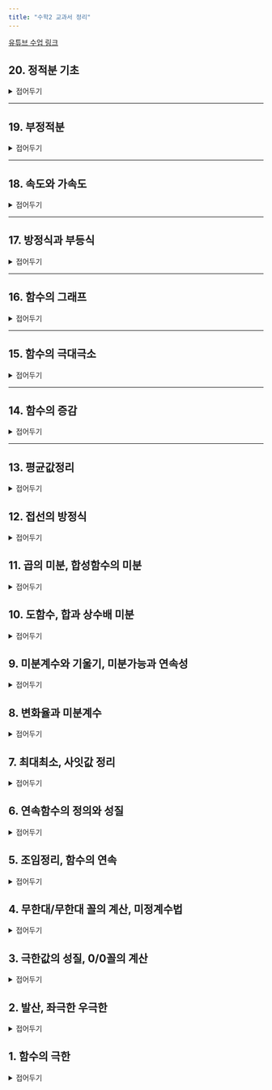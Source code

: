 ```yaml
---
title: "수학2 교과서 정리"
---
```

<a href ="https://youtube.com/playlist?list=PLZbiDKYSrfMBMUVCpr-5bDrsdRHLQMvcG&si=QUIhi1EWWqAx_C9e">유튜브 수업 링크</a>


## 20. 정적분 기초
<details>
    <summary>접어두기</summary>
<img src="/assets/two cs/20. 정적분 기초 (1).jpg"/>
<img src="/assets/two cs/20. 정적분 기초 (2).jpg"/>
<img src="/assets/two cs/20. 정적분 기초 (3).jpg"/>
<img src="/assets/two cs/20. 정적분 기초 (4).jpg"/>
<img src="/assets/two cs/20. 정적분 기초 (5).jpg"/>
<img src="/assets/two cs/20. 정적분 기초 (6).jpg"/>
<img src="/assets/two cs/20. 정적분 기초 (7).jpg"/>
<img src="/assets/two cs/20. 정적분 기초 (8).jpg"/>
<img src="/assets/two cs/20. 정적분 기초 (9).jpg"/>
<img src="/assets/two cs/20. 정적분 기초 (10).jpg"/>
<img src="/assets/two cs/20. 정적분 기초 (11).jpg"/>
<img src="/assets/two cs/20. 정적분 기초 (12).jpg"/>
<img src="/assets/two cs/20. 정적분 기초 (13).jpg"/>
<img src="/assets/two cs/20. 정적분 기초 (14).jpg"/>
<img src="/assets/two cs/20. 정적분 기초 (15).jpg"/>
<img src="/assets/two cs/20. 정적분 기초 (16).jpg"/>
<img src="/assets/two cs/20. 정적분 기초 (17).jpg"/>
<img src="/assets/two cs/20. 정적분 기초 (18).jpg"/>
<img src="/assets/two cs/20. 정적분 기초 (19).jpg"/>
<img src="/assets/two cs/20. 정적분 기초 (20).jpg"/>
<img src="/assets/two cs/20. 정적분 기초 (21).jpg"/>
<img src="/assets/two cs/20. 정적분 기초 (22).jpg"/>
<img src="/assets/two cs/20. 정적분 기초 (23).jpg"/>
</details>

***
## 19. 부정적분
<details>
    <summary>접어두기</summary>
<img src="/assets/two cs/19. 부정적분 (1).jpg"/>
<img src="/assets/two cs/19. 부정적분 (2).jpg"/>
<img src="/assets/two cs/19. 부정적분 (3).jpg"/>
<img src="/assets/two cs/19. 부정적분 (4).jpg"/>
<img src="/assets/two cs/19. 부정적분 (5).jpg"/>
<img src="/assets/two cs/19. 부정적분 (6).jpg"/>
<img src="/assets/two cs/19. 부정적분 (7).jpg"/>
<img src="/assets/two cs/19. 부정적분 (8).jpg"/>
<img src="/assets/two cs/19. 부정적분 (9).jpg"/>
<img src="/assets/two cs/19. 부정적분 (10).jpg"/>
<img src="/assets/two cs/19. 부정적분 (11).jpg"/>
<img src="/assets/two cs/19. 부정적분 (12).jpg"/>
<img src="/assets/two cs/19. 부정적분 (13).jpg"/>
<img src="/assets/two cs/19. 부정적분 (14).jpg"/>
<img src="/assets/two cs/19. 부정적분 (15).jpg"/>
<img src="/assets/two cs/19. 부정적분 (16).jpg"/>
<img src="/assets/two cs/19. 부정적분 (17).jpg"/>
<img src="/assets/two cs/19. 부정적분 (18).jpg"/>
<img src="/assets/two cs/19. 부정적분 (19).jpg"/>
<img src="/assets/two cs/19. 부정적분 (20).jpg"/>
<img src="/assets/two cs/19. 부정적분 (21).jpg"/>
</details>



***
## 18. 속도와 가속도
<details>
    <summary>접어두기</summary>
<img src="/assets/two cs/18. 속도와 가속도 (1).jpg"/>
<img src="/assets/two cs/18. 속도와 가속도 (2).jpg"/>
<img src="/assets/two cs/18. 속도와 가속도 (3).jpg"/>
<img src="/assets/two cs/18. 속도와 가속도 (4).jpg"/>
<img src="/assets/two cs/18. 속도와 가속도 (5).jpg"/>
<img src="/assets/two cs/18. 속도와 가속도 (6).jpg"/>
<img src="/assets/two cs/18. 속도와 가속도 (7).jpg"/>
<img src="/assets/two cs/18. 속도와 가속도 (8).jpg"/>
<img src="/assets/two cs/18. 속도와 가속도 (9).jpg"/>
<img src="/assets/two cs/18. 속도와 가속도 (10).jpg"/>
<img src="/assets/two cs/18. 속도와 가속도 (11).jpg"/>
<img src="/assets/two cs/18. 속도와 가속도 (12).jpg"/>
<img src="/assets/two cs/18. 속도와 가속도 (13).jpg"/>
<img src="/assets/two cs/18. 속도와 가속도 (14).jpg"/>
<img src="/assets/two cs/18. 속도와 가속도 (15).jpg"/>
<img src="/assets/two cs/18. 속도와 가속도 (16).jpg"/>
<img src="/assets/two cs/18. 속도와 가속도 (17).jpg"/>
</details>

***
## 17. 방정식과 부등식
<details>
    <summary>접어두기</summary>
</details>


***
## 16. 함수의 그래프
<details>
    <summary>접어두기</summary>
<img src="/assets/two cs/16. 함수의 그래프 (1).jpg"/>
<img src="/assets/two cs/16. 함수의 그래프 (2).jpg"/>
<img src="/assets/two cs/16. 함수의 그래프 (3).jpg"/>
<img src="/assets/two cs/16. 함수의 그래프 (4).jpg"/>
<img src="/assets/two cs/16. 함수의 그래프 (5).jpg"/>
<img src="/assets/two cs/16. 함수의 그래프 (6).jpg"/>
<img src="/assets/two cs/16. 함수의 그래프 (7).jpg"/>
<img src="/assets/two cs/16. 함수의 그래프 (8).jpg"/>
<img src="/assets/two cs/16. 함수의 그래프 (9).jpg"/>
<img src="/assets/two cs/16. 함수의 그래프 (10).jpg"/>
<img src="/assets/two cs/16. 함수의 그래프 (11).jpg"/>
<img src="/assets/two cs/16. 함수의 그래프 (12).jpg"/>
<img src="/assets/two cs/16. 함수의 그래프 (13).jpg"/>
<img src="/assets/two cs/16. 함수의 그래프 (14).jpg"/>
<img src="/assets/two cs/16. 함수의 그래프 (15).jpg"/>
</details>


***
## 15. 함수의 극대극소
<details>
    <summary>접어두기</summary>
<img src="/assets/two cs/15. 함수의 극대극소 (1).jpg"/>
<img src="/assets/two cs/15. 함수의 극대극소 (2).jpg"/>
<img src="/assets/two cs/15. 함수의 극대극소 (3).jpg"/>
<img src="/assets/two cs/15. 함수의 극대극소 (4).jpg"/>
<img src="/assets/two cs/15. 함수의 극대극소 (5).jpg"/>
<img src="/assets/two cs/15. 함수의 극대극소 (6).jpg"/>
<img src="/assets/two cs/15. 함수의 극대극소 (7).jpg"/>
<img src="/assets/two cs/15. 함수의 극대극소 (8).jpg"/>
<img src="/assets/two cs/15. 함수의 극대극소 (9).jpg"/>
<img src="/assets/two cs/15. 함수의 극대극소 (10).jpg"/>
<img src="/assets/two cs/15. 함수의 극대극소 (11).jpg"/>
<img src="/assets/two cs/15. 함수의 극대극소 (12).jpg"/>
<img src="/assets/two cs/15. 함수의 극대극소 (13).jpg"/>
<img src="/assets/two cs/15. 함수의 극대극소 (14).jpg"/>
<img src="/assets/two cs/15. 함수의 극대극소 (15).jpg"/>
<img src="/assets/two cs/15. 함수의 극대극소 (16).jpg"/>
<img src="/assets/two cs/15. 함수의 극대극소 (17).jpg"/>
<img src="/assets/two cs/15. 함수의 극대극소 (18).jpg"/>
<img src="/assets/two cs/15. 함수의 극대극소 (19).jpg"/>
<img src="/assets/two cs/15. 함수의 극대극소 (20).jpg"/>
<img src="/assets/two cs/15. 함수의 극대극소 (21).jpg"/>
<img src="/assets/two cs/15. 함수의 극대극소 (22).jpg"/>
<img src="/assets/two cs/15. 함수의 극대극소 (23).jpg"/>
<img src="/assets/two cs/15. 함수의 극대극소 (24).jpg"/>
</details>

***
## 14. 함수의 증감
<details>
    <summary>접어두기</summary>
<img src="/assets/two cs/14. 함수의 증감 (1).jpg"/>
<img src="/assets/two cs/14. 함수의 증감 (2).jpg"/>
<img src="/assets/two cs/14. 함수의 증감 (3).jpg"/>
<img src="/assets/two cs/14. 함수의 증감 (4).jpg"/>
<img src="/assets/two cs/14. 함수의 증감 (5).jpg"/>
<img src="/assets/two cs/14. 함수의 증감 (6).jpg"/>
<img src="/assets/two cs/14. 함수의 증감 (7).jpg"/>
<img src="/assets/two cs/14. 함수의 증감 (8).jpg"/>
<img src="/assets/two cs/14. 함수의 증감 (9).jpg"/>
<img src="/assets/two cs/14. 함수의 증감 (10).jpg"/>
<img src="/assets/two cs/14. 함수의 증감 (11).jpg"/>
<img src="/assets/two cs/14. 함수의 증감 (12).jpg"/>
<img src="/assets/two cs/14. 함수의 증감 (13).jpg"/>
<img src="/assets/two cs/14. 함수의 증감 (14).jpg"/>
<img src="/assets/two cs/14. 함수의 증감 (15).jpg"/>
<img src="/assets/two cs/14. 함수의 증감 (16).jpg"/>
<img src="/assets/two cs/14. 함수의 증감 (17).jpg"/>
<img src="/assets/two cs/14. 함수의 증감 (18).jpg"/>
<img src="/assets/two cs/14. 함수의 증감 (19).jpg"/>
<img src="/assets/two cs/14. 함수의 증감 (20).jpg"/>
<img src="/assets/two cs/14. 함수의 증감 (21).jpg"/>
</details>

***

## 13. 평균값정리
<details>
    <summary>접어두기</summary>
<img src="/assets/two cs/13. 펑균값정리 (1).jpg"/>
<img src="/assets/two cs/13. 펑균값정리 (2).jpg"/>
<img src="/assets/two cs/13. 펑균값정리 (3).jpg"/>
<img src="/assets/two cs/13. 펑균값정리 (4).jpg"/>
<img src="/assets/two cs/13. 펑균값정리 (5).jpg"/>
<img src="/assets/two cs/13. 펑균값정리 (6).jpg"/>
<img src="/assets/two cs/13. 펑균값정리 (7).jpg"/>
<img src="/assets/two cs/13. 펑균값정리 (8).jpg"/>
<img src="/assets/two cs/13. 펑균값정리 (9).jpg"/>
<img src="/assets/two cs/13. 펑균값정리 (10).jpg"/>
<img src="/assets/two cs/13. 펑균값정리 (11).jpg"/>
<img src="/assets/two cs/13. 펑균값정리 (12).jpg"/>
<img src="/assets/two cs/13. 펑균값정리 (13).jpg"/>
<img src="/assets/two cs/13. 펑균값정리 (14).jpg"/>
<img src="/assets/two cs/13. 펑균값정리 (15).jpg"/>
<img src="/assets/two cs/13. 펑균값정리 (16).jpg"/>
<img src="/assets/two cs/13. 펑균값정리 (17).jpg"/>
<img src="/assets/two cs/13. 펑균값정리 (18).jpg"/>
<img src="/assets/two cs/13. 펑균값정리 (19).jpg"/>
<img src="/assets/two cs/13. 펑균값정리 (20).jpg"/>
<img src="/assets/two cs/13. 펑균값정리 (21).jpg"/>
<img src="/assets/two cs/13. 펑균값정리 (22).jpg"/>
<img src="/assets/two cs/13. 펑균값정리 (23).jpg"/>
<img src="/assets/two cs/13. 펑균값정리 (24).jpg"/>
<img src="/assets/two cs/13. 펑균값정리 (25).jpg"/>
<img src="/assets/two cs/13. 펑균값정리 (26).jpg"/>
</details>

## 12. 접선의 방정식
<details>
    <summary>접어두기</summary>
<img src="/assets/two cs/12. 접선의 방정식 (1).jpg"/>
<img src="/assets/two cs/12. 접선의 방정식 (2).jpg"/>
<img src="/assets/two cs/12. 접선의 방정식 (3).jpg"/>
<img src="/assets/two cs/12. 접선의 방정식 (4).jpg"/>
<img src="/assets/two cs/12. 접선의 방정식 (5).jpg"/>
<img src="/assets/two cs/12. 접선의 방정식 (6).jpg"/>
<img src="/assets/two cs/12. 접선의 방정식 (7).jpg"/>
<img src="/assets/two cs/12. 접선의 방정식 (8).jpg"/>
<img src="/assets/two cs/12. 접선의 방정식 (9).jpg"/>
<img src="/assets/two cs/12. 접선의 방정식 (10).jpg"/>
<img src="/assets/two cs/12. 접선의 방정식 (11).jpg"/>
<img src="/assets/two cs/12. 접선의 방정식 (12).jpg"/>
<img src="/assets/two cs/12. 접선의 방정식 (13).jpg"/>
<img src="/assets/two cs/12. 접선의 방정식 (14).jpg"/>
<img src="/assets/two cs/12. 접선의 방정식 (15).jpg"/>
<img src="/assets/two cs/12. 접선의 방정식 (16).jpg"/>
<img src="/assets/two cs/12. 접선의 방정식 (17).jpg"/>
<img src="/assets/two cs/12. 접선의 방정식 (18).jpg"/>
<img src="/assets/two cs/12. 접선의 방정식 (19).jpg"/>
<img src="/assets/two cs/12. 접선의 방정식 (20).jpg"/>
<img src="/assets/two cs/12. 접선의 방정식 (21).jpg"/>
</details>

## 11. 곱의 미분, 합성함수의 미분
<details>
    <summary>접어두기</summary>
<img src="/assets/two cs/11. 곱미분, 합성함수 미분 (1).jpg"/>
<img src="/assets/two cs/11. 곱미분, 합성함수 미분 (2).jpg"/>
<img src="/assets/two cs/11. 곱미분, 합성함수 미분 (3).jpg"/>
<img src="/assets/two cs/11. 곱미분, 합성함수 미분 (4).jpg"/>
<img src="/assets/two cs/11. 곱미분, 합성함수 미분 (5).jpg"/>
<img src="/assets/two cs/11. 곱미분, 합성함수 미분 (6).jpg"/>
<img src="/assets/two cs/11. 곱미분, 합성함수 미분 (7).jpg"/>
<img src="/assets/two cs/11. 곱미분, 합성함수 미분 (8).jpg"/>
<img src="/assets/two cs/11. 곱미분, 합성함수 미분 (9).jpg"/>
<img src="/assets/two cs/11. 곱미분, 합성함수 미분 (10).jpg"/>
<img src="/assets/two cs/11. 곱미분, 합성함수 미분 (11).jpg"/>
<img src="/assets/two cs/11. 곱미분, 합성함수 미분 (12).jpg"/>
<img src="/assets/two cs/11. 곱미분, 합성함수 미분 (13).jpg"/>
<img src="/assets/two cs/11. 곱미분, 합성함수 미분 (14).jpg"/>
<img src="/assets/two cs/11. 곱미분, 합성함수 미분 (15).jpg"/>
<img src="/assets/two cs/11. 곱미분, 합성함수 미분 (16).jpg"/>
</details>

## 10. 도함수, 합과 상수배 미분
<details>
    <summary>접어두기</summary>
<img src="/assets/two cs/10. 도함수, 합 미분 (1).jpg"/>
<img src="/assets/two cs/10. 도함수, 합 미분 (2).jpg"/>
<img src="/assets/two cs/10. 도함수, 합 미분 (3).jpg"/>
<img src="/assets/two cs/10. 도함수, 합 미분 (4).jpg"/>
<img src="/assets/two cs/10. 도함수, 합 미분 (5).jpg"/>
<img src="/assets/two cs/10. 도함수, 합 미분 (6).jpg"/>
<img src="/assets/two cs/10. 도함수, 합 미분 (7).jpg"/>
<img src="/assets/two cs/10. 도함수, 합 미분 (8).jpg"/>
<img src="/assets/two cs/10. 도함수, 합 미분 (9).jpg"/>
<img src="/assets/two cs/10. 도함수, 합 미분 (10).jpg"/>
<img src="/assets/two cs/10. 도함수, 합 미분 (11).jpg"/>
<img src="/assets/two cs/10. 도함수, 합 미분 (12).jpg"/>
<img src="/assets/two cs/10. 도함수, 합 미분 (13).jpg"/>
<img src="/assets/two cs/10. 도함수, 합 미분 (14).jpg"/>
<img src="/assets/two cs/10. 도함수, 합 미분 (15).jpg"/>
<img src="/assets/two cs/10. 도함수, 합 미분 (16).jpg"/>
</details>

## 9. 미분계수와 기울기, 미분가능과 연속성
<details>
    <summary>접어두기</summary>
<img src="/assets/two cs/9. 기울기, 미분가능 (1).jpg"/>
<img src="/assets/two cs/9. 기울기, 미분가능 (2).jpg"/>
<img src="/assets/two cs/9. 기울기, 미분가능 (3).jpg"/>
<img src="/assets/two cs/9. 기울기, 미분가능 (4).jpg"/>
<img src="/assets/two cs/9. 기울기, 미분가능 (5).jpg"/>
<img src="/assets/two cs/9. 기울기, 미분가능 (6).jpg"/>
<img src="/assets/two cs/9. 기울기, 미분가능 (7).jpg"/>
<img src="/assets/two cs/9. 기울기, 미분가능 (8).jpg"/>
<img src="/assets/two cs/9. 기울기, 미분가능 (9).jpg"/>
<img src="/assets/two cs/9. 기울기, 미분가능 (10).jpg"/>
<img src="/assets/two cs/9. 기울기, 미분가능 (11).jpg"/>
<img src="/assets/two cs/9. 기울기, 미분가능 (12).jpg"/>
<img src="/assets/two cs/9. 기울기, 미분가능 (13).jpg"/>
<img src="/assets/two cs/9. 기울기, 미분가능 (14).jpg"/>
<img src="/assets/two cs/9. 기울기, 미분가능 (15).jpg"/>
<img src="/assets/two cs/9. 기울기, 미분가능 (16).jpg"/>
</details>

## 8. 변화율과 미분계수
<details>
    <summary>접어두기</summary>
<img src="/assets/two cs/8. 변화율과 미분계수 (1).jpg"/>
<img src="/assets/two cs/8. 변화율과 미분계수 (2).jpg"/>
<img src="/assets/two cs/8. 변화율과 미분계수 (3).jpg"/>
<img src="/assets/two cs/8. 변화율과 미분계수 (4).jpg"/>
<img src="/assets/two cs/8. 변화율과 미분계수 (5).jpg"/>
<img src="/assets/two cs/8. 변화율과 미분계수 (6).jpg"/>
<img src="/assets/two cs/8. 변화율과 미분계수 (7).jpg"/>
<img src="/assets/two cs/8. 변화율과 미분계수 (8).jpg"/>
<img src="/assets/two cs/8. 변화율과 미분계수 (9).jpg"/>
<img src="/assets/two cs/8. 변화율과 미분계수 (10).jpg"/>
<img src="/assets/two cs/8. 변화율과 미분계수 (11).jpg"/>
<img src="/assets/two cs/8. 변화율과 미분계수 (12).jpg"/>
<img src="/assets/two cs/8. 변화율과 미분계수 (13).jpg"/>
<img src="/assets/two cs/8. 변화율과 미분계수 (14).jpg"/>
<img src="/assets/two cs/8. 변화율과 미분계수 (15).jpg"/>
<img src="/assets/two cs/8. 변화율과 미분계수 (16).jpg"/>
<img src="/assets/two cs/8. 변화율과 미분계수 (17).jpg"/>
<img src="/assets/two cs/8. 변화율과 미분계수 (18).jpg"/>
<img src="/assets/two cs/8. 변화율과 미분계수 (19).jpg"/>
<img src="/assets/two cs/8. 변화율과 미분계수 (20).jpg"/>
<img src="/assets/two cs/8. 변화율과 미분계수 (21).jpg"/>
<img src="/assets/two cs/8. 변화율과 미분계수 (22).jpg"/>
<img src="/assets/two cs/8. 변화율과 미분계수 (23).jpg"/>
<img src="/assets/two cs/8. 변화율과 미분계수 (24).jpg"/>
<img src="/assets/two cs/8. 변화율과 미분계수 (25).jpg"/>
<img src="/assets/two cs/8. 변화율과 미분계수 (26).jpg"/>
<img src="/assets/two cs/8. 변화율과 미분계수 (27).jpg"/>
<img src="/assets/two cs/8. 변화율과 미분계수 (28).jpg"/>
<img src="/assets/two cs/8. 변화율과 미분계수 (29).jpg"/>
<img src="/assets/two cs/8. 변화율과 미분계수 (30).jpg"/>
<img src="/assets/two cs/8. 변화율과 미분계수 (31).jpg"/>
<img src="/assets/two cs/8. 변화율과 미분계수 (32).jpg"/>
</details>

## 7. 최대최소, 사잇값 정리
<details>
    <summary>접어두기</summary>
<img src="/assets/two cs/7. 최대최소 사잇값 (1).jpg"/>
<img src="/assets/two cs/7. 최대최소 사잇값 (2).jpg"/>
<img src="/assets/two cs/7. 최대최소 사잇값 (3).jpg"/>
<img src="/assets/two cs/7. 최대최소 사잇값 (4).jpg"/>
<img src="/assets/two cs/7. 최대최소 사잇값 (5).jpg"/>
<img src="/assets/two cs/7. 최대최소 사잇값 (6).jpg"/>
<img src="/assets/two cs/7. 최대최소 사잇값 (7).jpg"/>
<img src="/assets/two cs/7. 최대최소 사잇값 (8).jpg"/>
<img src="/assets/two cs/7. 최대최소 사잇값 (9).jpg"/>
<img src="/assets/two cs/7. 최대최소 사잇값 (10).jpg"/>
<img src="/assets/two cs/7. 최대최소 사잇값 (11).jpg"/>
<img src="/assets/two cs/7. 최대최소 사잇값 (12).jpg"/>
<img src="/assets/two cs/7. 최대최소 사잇값 (13).jpg"/>
<img src="/assets/two cs/7. 최대최소 사잇값 (14).jpg"/>
<img src="/assets/two cs/7. 최대최소 사잇값 (15).jpg"/>
<img src="/assets/two cs/7. 최대최소 사잇값 (16).jpg"/>
<img src="/assets/two cs/7. 최대최소 사잇값 (17).jpg"/>
</details>

## 6. 연속함수의 정의와 성질
<details>
    <summary>접어두기</summary>
<img src="/assets/two cs/6. 연속함수 정의성질 (1).jpg"/>
<img src="/assets/two cs/6. 연속함수 정의성질 (2).jpg"/>
<img src="/assets/two cs/6. 연속함수 정의성질 (3).jpg"/>
<img src="/assets/two cs/6. 연속함수 정의성질 (4).jpg"/>
<img src="/assets/two cs/6. 연속함수 정의성질 (5).jpg"/>
<img src="/assets/two cs/6. 연속함수 정의성질 (6).jpg"/>
<img src="/assets/two cs/6. 연속함수 정의성질 (7).jpg"/>
<img src="/assets/two cs/6. 연속함수 정의성질 (8).jpg"/>
<img src="/assets/two cs/6. 연속함수 정의성질 (9).jpg"/>
<img src="/assets/two cs/6. 연속함수 정의성질 (10).jpg"/>
<img src="/assets/two cs/6. 연속함수 정의성질 (11).jpg"/>
<img src="/assets/two cs/6. 연속함수 정의성질 (12).jpg"/>
<img src="/assets/two cs/6. 연속함수 정의성질 (13).jpg"/>
<img src="/assets/two cs/6. 연속함수 정의성질 (14).jpg"/>
<img src="/assets/two cs/6. 연속함수 정의성질 (15).jpg"/>
<img src="/assets/two cs/6. 연속함수 정의성질 (16).jpg"/>
<img src="/assets/two cs/6. 연속함수 정의성질 (17).jpg"/>
<img src="/assets/two cs/6. 연속함수 정의성질 (18).jpg"/>
<img src="/assets/two cs/6. 연속함수 정의성질 (19).jpg"/>
<img src="/assets/two cs/6. 연속함수 정의성질 (20).jpg"/>
<img src="/assets/two cs/6. 연속함수 정의성질 (21).jpg"/>
<img src="/assets/two cs/6. 연속함수 정의성질 (22).jpg"/>
<img src="/assets/two cs/6. 연속함수 정의성질 (23).jpg"/>
<img src="/assets/two cs/6. 연속함수 정의성질 (24).jpg"/>
</details>

## 5. 조임정리, 함수의 연속
<details>
    <summary>접어두기</summary>
    <img src="/assets/two cs/5. 조임정리, 연속 (1).jpg"/>
<img src="/assets/two cs/5. 조임정리, 연속 (2).jpg"/>
<img src="/assets/two cs/5. 조임정리, 연속 (3).jpg"/>
<img src="/assets/two cs/5. 조임정리, 연속 (4).jpg"/>
<img src="/assets/two cs/5. 조임정리, 연속 (5).jpg"/>
<img src="/assets/two cs/5. 조임정리, 연속 (6).jpg"/>
<img src="/assets/two cs/5. 조임정리, 연속 (7).jpg"/>
<img src="/assets/two cs/5. 조임정리, 연속 (8).jpg"/>
<img src="/assets/two cs/5. 조임정리, 연속 (9).jpg"/>
<img src="/assets/two cs/5. 조임정리, 연속 (10).jpg"/>
<img src="/assets/two cs/5. 조임정리, 연속 (11).jpg"/>
<img src="/assets/two cs/5. 조임정리, 연속 (12).jpg"/>
<img src="/assets/two cs/5. 조임정리, 연속 (13).jpg"/>
<img src="/assets/two cs/5. 조임정리, 연속 (14).jpg"/>
<img src="/assets/two cs/5. 조임정리, 연속 (15).jpg"/>
<img src="/assets/two cs/5. 조임정리, 연속 (16).jpg"/>
<img src="/assets/two cs/5. 조임정리, 연속 (17).jpg"/>
<img src="/assets/two cs/5. 조임정리, 연속 (18).jpg"/>
<img src="/assets/two cs/5. 조임정리, 연속 (19).jpg"/>
<img src="/assets/two cs/5. 조임정리, 연속 (20).jpg"/>
<img src="/assets/two cs/5. 조임정리, 연속 (21).jpg"/>
</details>

## 4. 무한대/무한대 꼴의 계산, 미정계수법
<details>
    <summary>접어두기</summary>
<img src="/assets/two cs/4. 무한대무한대 꼴의 계산, 미정계수법 (1).jpg"/>
<img src="/assets/two cs/4. 무한대무한대 꼴의 계산, 미정계수법 (2).jpg"/>
<img src="/assets/two cs/4. 무한대무한대 꼴의 계산, 미정계수법 (3).jpg"/>
<img src="/assets/two cs/4. 무한대무한대 꼴의 계산, 미정계수법 (4).jpg"/>
<img src="/assets/two cs/4. 무한대무한대 꼴의 계산, 미정계수법 (5).jpg"/>
<img src="/assets/two cs/4. 무한대무한대 꼴의 계산, 미정계수법 (6).jpg"/>
<img src="/assets/two cs/4. 무한대무한대 꼴의 계산, 미정계수법 (7).jpg"/>
<img src="/assets/two cs/4. 무한대무한대 꼴의 계산, 미정계수법 (8).jpg"/>
<img src="/assets/two cs/4. 무한대무한대 꼴의 계산, 미정계수법 (9).jpg"/>
<img src="/assets/two cs/4. 무한대무한대 꼴의 계산, 미정계수법 (10).jpg"/>
<img src="/assets/two cs/4. 무한대무한대 꼴의 계산, 미정계수법 (11).jpg"/>
<img src="/assets/two cs/4. 무한대무한대 꼴의 계산, 미정계수법 (12).jpg"/>
<img src="/assets/two cs/4. 무한대무한대 꼴의 계산, 미정계수법 (13).jpg"/>
<img src="/assets/two cs/4. 무한대무한대 꼴의 계산, 미정계수법 (14).jpg"/>
<img src="/assets/two cs/4. 무한대무한대 꼴의 계산, 미정계수법 (15).jpg"/>
<img src="/assets/two cs/4. 무한대무한대 꼴의 계산, 미정계수법 (16).jpg"/>
</details>

## 3. 극한값의 성질, 0/0꼴의 계산
<details>
    <summary>접어두기</summary>
<img src="/assets/two cs/3. 극한값 성질 계산 (1).jpg"/>
<img src="/assets/two cs/3. 극한값 성질 계산 (2).jpg"/>
<img src="/assets/two cs/3. 극한값 성질 계산 (3).jpg"/>
<img src="/assets/two cs/3. 극한값 성질 계산 (4).jpg"/>
<img src="/assets/two cs/3. 극한값 성질 계산 (5).jpg"/>
<img src="/assets/two cs/3. 극한값 성질 계산 (6).jpg"/>
<img src="/assets/two cs/3. 극한값 성질 계산 (7).jpg"/>
<img src="/assets/two cs/3. 극한값 성질 계산 (8).jpg"/>
<img src="/assets/two cs/3. 극한값 성질 계산 (9).jpg"/>
<img src="/assets/two cs/3. 극한값 성질 계산 (10).jpg"/>
<img src="/assets/two cs/3. 극한값 성질 계산 (11).jpg"/>
<img src="/assets/two cs/3. 극한값 성질 계산 (12).jpg"/>
<img src="/assets/two cs/3. 극한값 성질 계산 (13).jpg"/>
<img src="/assets/two cs/3. 극한값 성질 계산 (14).jpg"/>
<img src="/assets/two cs/3. 극한값 성질 계산 (15).jpg"/>
<img src="/assets/two cs/3. 극한값 성질 계산 (16).jpg"/>
<img src="/assets/two cs/3. 극한값 성질 계산 (17).jpg"/>
<img src="/assets/two cs/3. 극한값 성질 계산 (18).jpg"/>
<img src="/assets/two cs/3. 극한값 성질 계산 (19).jpg"/>
<img src="/assets/two cs/3. 극한값 성질 계산 (20).jpg"/>
<img src="/assets/two cs/3. 극한값 성질 계산 (21).jpg"/>
<img src="/assets/two cs/3. 극한값 성질 계산 (22).jpg"/>
<img src="/assets/two cs/3. 극한값 성질 계산 (23).jpg"/>
</details>

## 2. 발산, 좌극한 우극한
<details>
    <summary>접어두기</summary>
<img src="/assets/two cs/2. 발산, 좌극한 우극한 (1).jpg"/>
<img src="/assets/two cs/2. 발산, 좌극한 우극한 (2).jpg"/>
<img src="/assets/two cs/2. 발산, 좌극한 우극한 (3).jpg"/>
<img src="/assets/two cs/2. 발산, 좌극한 우극한 (4).jpg"/>
<img src="/assets/two cs/2. 발산, 좌극한 우극한 (5).jpg"/>
<img src="/assets/two cs/2. 발산, 좌극한 우극한 (6).jpg"/>
<img src="/assets/two cs/2. 발산, 좌극한 우극한 (7).jpg"/>
<img src="/assets/two cs/2. 발산, 좌극한 우극한 (8).jpg"/>
<img src="/assets/two cs/2. 발산, 좌극한 우극한 (9).jpg"/>
<img src="/assets/two cs/2. 발산, 좌극한 우극한 (10).jpg"/>
<img src="/assets/two cs/2. 발산, 좌극한 우극한 (11).jpg"/>
<img src="/assets/two cs/2. 발산, 좌극한 우극한 (12).jpg"/>
<img src="/assets/two cs/2. 발산, 좌극한 우극한 (13).jpg"/>
<img src="/assets/two cs/2. 발산, 좌극한 우극한 (14).jpg"/>
<img src="/assets/two cs/2. 발산, 좌극한 우극한 (15).jpg"/>
<img src="/assets/two cs/2. 발산, 좌극한 우극한 (16).jpg"/>
<img src="/assets/two cs/2. 발산, 좌극한 우극한 (17).jpg"/>
<img src="/assets/two cs/2. 발산, 좌극한 우극한 (18).jpg"/>
</details>

## 1. 함수의 극한
<details>
    <summary>접어두기</summary>
<img src="/assets/two cs/1. 함수의 극한 (1).jpg"/>
<img src="/assets/two cs/1. 함수의 극한 (2).jpg"/>
<img src="/assets/two cs/1. 함수의 극한 (3).jpg"/>
<img src="/assets/two cs/1. 함수의 극한 (4).jpg"/>
<img src="/assets/two cs/1. 함수의 극한 (5).jpg"/>
<img src="/assets/two cs/1. 함수의 극한 (6).jpg"/>
<img src="/assets/two cs/1. 함수의 극한 (7).jpg"/>
<img src="/assets/two cs/1. 함수의 극한 (8).jpg"/>
<img src="/assets/two cs/1. 함수의 극한 (9).jpg"/>
<img src="/assets/two cs/1. 함수의 극한 (10).jpg"/>
<img src="/assets/two cs/1. 함수의 극한 (11).jpg"/>
<img src="/assets/two cs/1. 함수의 극한 (12).jpg"/>
<img src="/assets/two cs/1. 함수의 극한 (13).jpg"/>
<img src="/assets/two cs/1. 함수의 극한 (14).jpg"/>
<img src="/assets/two cs/1. 함수의 극한 (15).jpg"/>
</details>